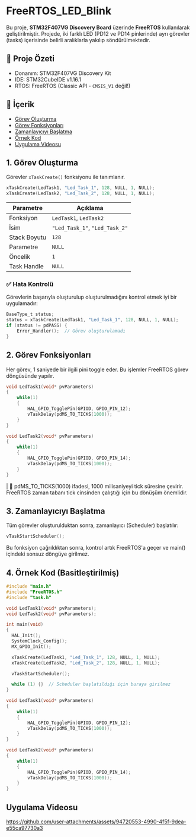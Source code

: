 # FreeRTOS_LED_Blink
Bu proje, **STM32F407VG Discovery Board** üzerinde **FreeRTOS** kullanılarak geliştirilmiştir. Projede, iki farklı LED (PD12 ve PD14 pinlerinde) ayrı görevler (tasks) içerisinde belirli aralıklarla yakılıp 
söndürülmektedir.


## 🔧 Proje Özeti
- Donanım: STM32F407VG Discovery Kit
- IDE: STM32CubeIDE v1.16.1
- RTOS: FreeRTOS (Classic API - `CMSIS_V1` değil!)

## 📁 İçerik
- [Görev Oluşturma](#1--görev-oluşturma)
- [Görev Fonksiyonları](#2--görev-fonksiyonları)
- [Zamanlayıcıyı Başlatma](#3--zamanlayıcıyı-başlatma)
- [Örnek Kod](#4--örnek-kod-basitleştirilmiş)
- [Uygulama Videosu](#uygulama-videosu)

## 1. Görev Oluşturma

Görevler `xTaskCreate()` fonksiyonu ile tanımlanır.

```c
xTaskCreate(LedTask1, "Led_Task_1", 128, NULL, 1, NULL); 
xTaskCreate(LedTask2, "Led_Task_2", 128, NULL, 1, NULL); 
```

| Parametre    | Açıklama                       |
| ------------ | ------------------------------ |
| Fonksiyon    | `LedTask1`, `LedTask2`         |
| İsim         | `"Led_Task_1"`, `"Led_Task_2"` |
| Stack Boyutu | `128`                          |
| Parametre    | `NULL`                         |
| Öncelik      | `1`                            |
| Task Handle  | `NULL`                         |


### ✅ Hata Kontrolü
Görevlerin başarıyla oluşturulup oluşturulmadığını kontrol etmek iyi bir uygulamadır:

```c
BaseType_t status;
status = xTaskCreate(LedTask1, "Led_Task_1", 128, NULL, 1, NULL);
if (status != pdPASS) {
    Error_Handler();  // Görev oluşturulamadı
}
```

## 2. Görev Fonksiyonları
Her görev, 1 saniyede bir ilgili pini toggle eder. Bu işlemler FreeRTOS görev döngüsünde yapılır.

```c
void LedTask1(void* pvParameters)
{
	while(1)
	{
		HAL_GPIO_TogglePin(GPIOD, GPIO_PIN_12);     
		vTaskDelay(pdMS_TO_TICKS(1000));            
	}
}

void LedTask2(void* pvParameters)
{
	while(1)
	{
		HAL_GPIO_TogglePin(GPIOD, GPIO_PIN_14);     
		vTaskDelay(pdMS_TO_TICKS(1000));            
	}
}

```

| 📌 pdMS_TO_TICKS(1000) ifadesi, 1000 milisaniyeyi tick süresine çevirir. FreeRTOS zaman tabanı tick cinsinden çalıştığı için bu dönüşüm önemlidir.




## 3. Zamanlayıcıyı Başlatma
Tüm görevler oluşturulduktan sonra, zamanlayıcı (Scheduler) başlatılır:

```c
vTaskStartScheduler();
```

Bu fonksiyon çağrıldıktan sonra, kontrol artık FreeRTOS'a geçer ve main() içindeki sonsuz döngüye girilmez.


## 4. Örnek Kod (Basitleştirilmiş)

```c
#include "main.h"
#include "FreeRTOS.h"
#include "task.h"

void LedTask1(void* pvParameters); 
void LedTask2(void* pvParameters); 

int main(void)
{
  HAL_Init();
  SystemClock_Config();
  MX_GPIO_Init();

  xTaskCreate(LedTask1, "Led_Task_1", 128, NULL, 1, NULL); 
  xTaskCreate(LedTask2, "Led_Task_2", 128, NULL, 1, NULL); 

  vTaskStartScheduler();

  while (1) {}  // Scheduler başlatıldığı için buraya girilmez
}

void LedTask1(void* pvParameters)
{
	while(1)
	{
		HAL_GPIO_TogglePin(GPIOD, GPIO_PIN_12);     
		vTaskDelay(pdMS_TO_TICKS(1000));            
	}
}

void LedTask2(void* pvParameters)
{
	while(1)
	{
		HAL_GPIO_TogglePin(GPIOD, GPIO_PIN_14);     
		vTaskDelay(pdMS_TO_TICKS(1000));            
	}
}

```

## Uygulama Videosu



https://github.com/user-attachments/assets/94720553-4990-4f5f-9dea-e55ca97730a3



